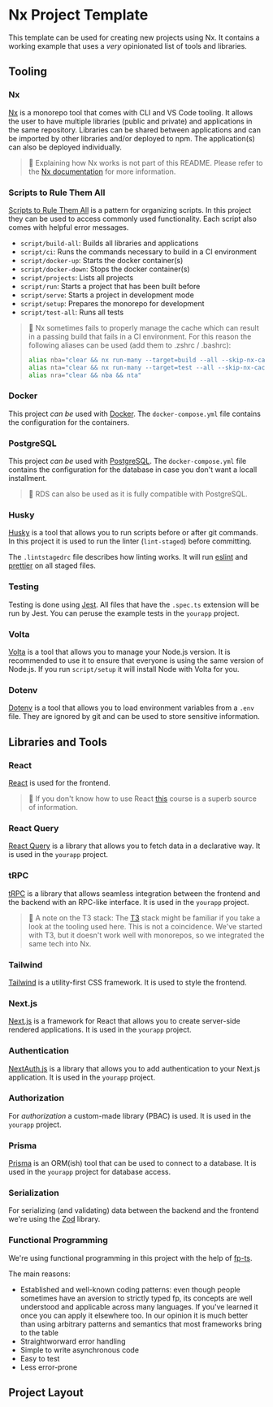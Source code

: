 # Nx Project Template

This template can be used for creating new projects using Nx. It contains a working example
that uses a *very* opinionated list of tools and libraries.


## Tooling

### Nx

[Nx](https://nx.dev) is a monorepo tool that comes with CLI and VS Code tooling.
It allows the user to have multiple libraries (public and private) and applications in the same repository.
Libraries can be shared between applications and can be imported by other libraries and/or deployed to npm.
The application(s) can also be deployed individually.

> 📘 Explaining how Nx works is not part of this README. Please refer to the [Nx documentation](https://nx.dev) for more information.


### Scripts to Rule Them All

[Scripts to Rule Them All](https://github.com/github/scripts-to-rule-them-all) is a pattern for organizing scripts. In this project they can be used to access commonly used functionality. Each script also comes with
helpful error messages.

- `script/build-all`: Builds all libraries and applications
- `script/ci`: Runs the commands necessary to build in a CI environment
- `script/docker-up`: Starts the docker container(s)
- `script/docker-down`: Stops the docker container(s)
- `script/projects`: Lists all projects
- `script/run`: Starts a project that has been built before
- `script/serve`: Starts a project in development mode
- `script/setup`: Prepares the monorepo for development
- `script/test-all`: Runs all tests

> 📙 Nx sometimes fails to properly manage the cache which can result in a passing build that
> fails in a CI environment. For this reason the following aliases can be used (add them to .zshrc / .bashrc):
> 
> ```bash
> alias nba="clear && nx run-many --target=build --all --skip-nx-cache"
> alias nta="clear && nx run-many --target=test --all --skip-nx-cache"
> alias nra="clear && nba && nta"
> ```


### Docker

This project *can be* used with [Docker](https://www.docker.com/). The `docker-compose.yml` file contains the configuration for the containers.


### PostgreSQL

This project *can be* used with [PostgreSQL](https://www.postgresql.org/). The `docker-compose.yml` file contains the configuration for the database in case you don't want a locall installment.

> 📘 RDS can also be used as it is fully compatible with PostgreSQL.


### Husky

[Husky](https://www.npmjs.com/package/husky) is a tool that allows you to run scripts before or after git commands. In this project it is used to run the linter (`lint-staged`) before committing.

The `.lintstagedrc` file describes how linting works. It will run
[eslint](https://eslint.org/) and [prettier](https://prettier.io/) on all staged files.


### Testing

Testing is done using [Jest](https://jestjs.io/). All files that have the `.spec.ts` extension will be run by Jest. You can peruse the example tests in the `yourapp` project.


### Volta

[Volta](https://volta.sh/) is a tool that allows you to manage your Node.js version. It is recommended to use it to ensure that everyone is using the same version of Node.js. If you run `script/setup` it will install Node with Volta for you.


### Dotenv

[Dotenv](https://www.npmjs.com/package/dotenv) is a tool that allows you to load environment variables from a `.env` file. They are ignored by git and can be used to store sensitive information.


## Libraries and Tools


### React

[React](https://reactjs.org/) is used for the frontend.

> 📘 If you don't know how to use React [this](https://frontendmasters.com/courses/complete-react-v8/)
> course is a superb source of information.


### React Query

[React Query](https://react-query.tanstack.com/) is a library that allows you to fetch data in a declarative way. It is used in the `yourapp` project.


### tRPC

[tRPC](https://trpc.io/) is a library that allows seamless integration between the frontend and the backend
with an RPC-like interface. It is used in the `yourapp` project.

> 📘 A note on the T3 stack: The [T3](https://create.t3.gg/) stack might be familiar if you take a look
> at the tooling used here. This is not a coincidence. We've started with T3, but it doesn't work well
> with monorepos, so we integrated the same tech into Nx.


### Tailwind

[Tailwind](https://tailwindcss.com/) is a utility-first CSS framework. It is used to style the frontend.


### Next.js

[Next.js](https://nextjs.org/) is a framework for React that allows you to create server-side rendered applications. It is used in the `yourapp` project.


### Authentication

[NextAuth.js](https://next-auth.js.org/) is a library that allows you to add authentication to your Next.js application. It is used in the `yourapp` project.


### Authorization

For *authorization* a custom-made library (PBAC) is used. It is used in the `yourapp` project.


### Prisma

[Prisma](https://www.prisma.io/) is an ORM(ish) tool that can be used to connect to a database.
It is used in the `yourapp` project for database access.


### Serialization

For serializing (and validating) data between the backend and the frontend we're using
the [Zod](https://zod.dev/) library.


### Functional Programming

We're using functional programming in this project with the help of [fp-ts](https://gcanti.github.io/fp-ts/).

The main reasons:

- Established and well-known coding patterns: even though people sometimes have an aversion to strictly
  typed fp, its concepts are well understood and applicable across many languages. If you've learned it once
  you can apply it elsewhere too. In our opinion it is much better than using arbitrary patterns and
  semantics that most frameworks bring to the table
- Straightworward error handling
- Simple to write asynchronous code
- Easy to test
- Less error-prone


## Project Layout




